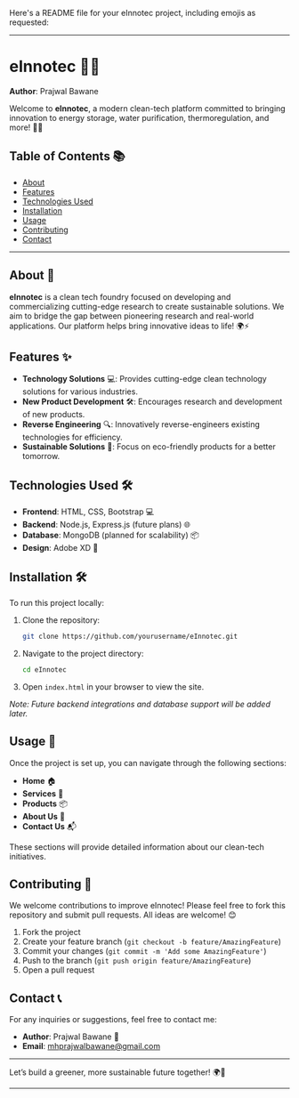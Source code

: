 Here's a README file for your eInnotec project, including emojis as requested:

---

# eInnotec 🌿🔧

**Author**: Prajwal Bawane

Welcome to **eInnotec**, a modern clean-tech platform committed to bringing innovation to energy storage, water purification, thermoregulation, and more! 🚀💡

## Table of Contents 📚

- [About](#about)
- [Features](#features)
- [Technologies Used](#technologies-used)
- [Installation](#installation)
- [Usage](#usage)
- [Contributing](#contributing)
- [Contact](#contact)

---

## About 📖

**eInnotec** is a clean tech foundry focused on developing and commercializing cutting-edge research to create sustainable solutions. We aim to bridge the gap between pioneering research and real-world applications. Our platform helps bring innovative ideas to life! 🌍⚡

## Features ✨

- **Technology Solutions** 💻: Provides cutting-edge clean technology solutions for various industries.
- **New Product Development** 🛠️: Encourages research and development of new products.
- **Reverse Engineering** 🔍: Innovatively reverse-engineers existing technologies for efficiency.
- **Sustainable Solutions** 🌱: Focus on eco-friendly products for a better tomorrow.

## Technologies Used 🛠️

- **Frontend**: HTML, CSS, Bootstrap 💻
- **Backend**: Node.js, Express.js (future plans) 🌐
- **Database**: MongoDB (planned for scalability) 📦
- **Design**: Adobe XD 🎨

## Installation 🛠️

To run this project locally:

1. Clone the repository:
    ```bash
    git clone https://github.com/yourusername/eInnotec.git
    ```
2. Navigate to the project directory:
    ```bash
    cd eInnotec
    ```
3. Open `index.html` in your browser to view the site.

*Note: Future backend integrations and database support will be added later.*

## Usage 🚀

Once the project is set up, you can navigate through the following sections:

- **Home** 🏠
- **Services** 📑
- **Products** 📦
- **About Us** 📖
- **Contact Us** 📬

These sections will provide detailed information about our clean-tech initiatives.

## Contributing 🤝

We welcome contributions to improve eInnotec! Please feel free to fork this repository and submit pull requests. All ideas are welcome! 😊

1. Fork the project
2. Create your feature branch (`git checkout -b feature/AmazingFeature`)
3. Commit your changes (`git commit -m 'Add some AmazingFeature'`)
4. Push to the branch (`git push origin feature/AmazingFeature`)
5. Open a pull request

## Contact 📞

For any inquiries or suggestions, feel free to contact me:

- **Author**: Prajwal Bawane 📧
- **Email**: mhprajwalbawane@gmail.com

---

Let’s build a greener, more sustainable future together! 🌍💚

--- 

